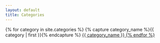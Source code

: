 ```yaml
---
layout: default
title: Categories
---
```



<div id="archives">
{% for category in site.categories %}
    {% capture category_name %}{{ category | first }}{% endcapture %}
    <a href="{{ site.baseurl }}/category/{{category_name| slugify}}"  class="category-head">{{ category_name }}
{% endfor %}
